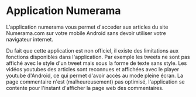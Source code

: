 # Application Numerama
L'application numerama vous permet d'acceder aux articles du site Numerama.com sur votre mobile Android sans devoir utiliser votre navigateur internet.

Du fait que cette application est non officiel, il existe des limitations aux fonctions disponibles dans l'application. Par exemple les tweets ne sont pas affiché avec le style d'un tweet mais sous la forme de texte sans style.
Les vidéos youtubes des articles sont reconnues et affichées avec le player youtube d'Android, ce qui permet d'avoir accès au mode pleine écran.
La page commentaire n'est (malheureusement) pas optimisé, l'application se contente pour l'instant d'afficher la page web des commentaires.


